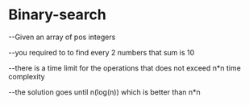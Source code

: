 # Binary-search


--Given an array of pos integers 

--you required to to find every 2 numbers that sum is 10 

--there is a time limit for the operations that does not exceed n*n time complexity

--the solution goes until n(log(n)) which is better than n*n
